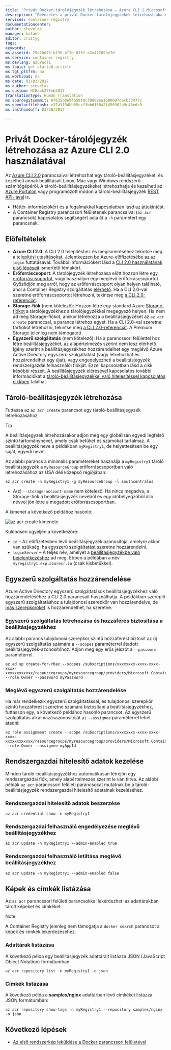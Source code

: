 ```yaml
---
title: "Privát Docker-tárolójegyzék létrehozása – Azure CLI | Microsoft Docs"
description: "Bevezetés a privát Docker-tárolójegyzékek létrehozásába és kezelésébe az Azure CLI 2.0 segítségével"
services: container-registry
documentationcenter: 
author: stevelas
manager: balans
editor: cristyg
tags: 
keywords: 
ms.assetid: 29e20d75-bf39-4f7d-815f-a2e47209be7d
ms.service: container-registry
ms.devlang: azurecli
ms.topic: get-started-article
ms.tgt_pltfrm: na
ms.workload: na
ms.date: 03/03/2017
ms.author: stevelas
ms.custom: H1Hack27Feb2017
translationtype: Human Translation
ms.sourcegitcommit: 07635b0eb4650f0c30898ea1600697dacb33477c
ms.openlocfilehash: e37a3194bb65ccf3bb6168a2f456902a9c48edc5
ms.lasthandoff: 03/28/2017

---
```

# <a name="create-a-private-docker-container-registry-using-the-azure-cli-20"></a>Privát Docker-tárolójegyzék létrehozása az Azure CLI 2.0 használatával
Az [Azure CLI 2.0](https://github.com/Azure/azure-cli) parancsaival létrehozhat egy tároló-beállításjegyzéket, és kezelheti annak beállításait Linux, Mac vagy Windows rendszerű számítógépéről. A tároló-beállításjegyzékeket létrehozhatja és kezelheti az [Azure Portalon](container-registry-get-started-portal.md) vagy programozott módon a tároló-beállításjegyzék [REST API-jával](https://go.microsoft.com/fwlink/p/?linkid=834376) is.


* Háttér-információkért és a fogalmakkal kapcsolatban lásd [az áttekintést](container-registry-intro.md).
* A Container Registry parancssori felületének parancsaival (`az acr` parancsok) kapcsolatos segítségért adja át a `-h` paramétert egy parancsnak.


## <a name="prerequisites"></a>Előfeltételek
* **Azure CLI 2.0**: A CLI 2.0 telepítéshez és megismeréséhez tekintse meg a [telepítési utasításokat](/cli/azure/install-azure-cli). Jelentkezzen be Azure-előfizetésébe az `az login` futtatásával. További információkért lásd a [CLI 2.0 használatának első lépéseit](/cli/azure/get-started-with-azure-cli) ismertető témakört.
* **Erőforráscsoport**: A tárolójegyzék létrehozása előtt hozzon létre egy [erőforráscsoportot](../azure-resource-manager/resource-group-overview.md#resource-groups), vagy használjon egy meglévő erőforráscsoportot. Győződjön meg arról, hogy az erőforráscsoport olyan helyen található, ahol a Container Registry szolgáltatás [elérhető](https://azure.microsoft.com/regions/services/). Ha a CLI 2.0-val szeretne erőforráscsoportot létrehozni, tekintse meg [a CLI 2.0-referenciát](/cli/azure/group).
* **Storage-fiók** (nem kötelező): Hozzon létre egy standard Azure [Storage-fiókot](../storage/storage-introduction.md) a tárolójegyzékhez a tárolójegyzékkel megegyező helyen. Ha nem ad meg Storage-fiókot, amikor létrehozza a beállításjegyzéket az `az acr create` paranccsal, a parancs létrehoz egyet. Ha a CLI 2.0-val szeretne tárfiókot létrehozni, tekintse meg [a CLI 2.0-referenciát](/cli/azure/storage/account). A Premium Storage jelenleg nem támogatott.
* **Egyszerű szolgáltatás** (nem kötelező): Ha a parancssori felülettel hoz létre beállításjegyzéket, az alapértelmezés szerint nem lesz elérhető. Igény szerint a beállításjegyzékhez hozzárendelhet egy meglévő Azure Active Directory egyszerű szolgáltatást (vagy létrehozhat és hozzárendelhet egy újat), vagy engedélyezheti a beállításjegyzék rendszergazdai felhasználói fiókját. Ezzel kapcsolatban lásd a cikk későbbi részeit. A beállításjegyzék elérésével kapcsolatos további információkat a [tároló-beállításjegyzékkel való hitelesítéssel kapcsolatos cikkben](container-registry-authentication.md) találhat.

## <a name="create-a-container-registry"></a>Tároló-beállításjegyzék létrehozása
Futtassa az `az acr create` parancsot egy tároló-beállításjegyzék létrehozásához.

> [!TIP]
> A beállításjegyzék létrehozásakor adjon meg egy globálisan egyedi legfelső szintű tartománynevet, amely csak betűket és számokat tartalmaz. A beállításjegyzék neve a példákban `myRegistry1`, de helyettesítsen be egy saját, egyedi nevet.
>
>

Az alábbi parancs a minimális paramétereket használja a `myRegistry1` tároló beállításjegyzék a `myResourceGroup` erőforráscsoportban való létrehozásához az USA déli középső régiójában:

```azurecli
az acr create -n myRegistry1 -g myResourceGroup -l southcentralus
```

* A(z) `--storage-account-name` nem kötelező. Ha nincs megadva, a Storage-fiók a beállításjegyzék nevéből és egy időbélyegzőből álló névvel jön létre a megadott erőforráscsoportban.

A kimenet a következő példához hasonló:

![az acr create kimenete](./media/container-registry-get-started-azure-cli/acr_create.png)


Különösen ügyeljen a következőre:

* `id` – Az előfizetésben lévő beállításjegyzék azonosítója, amelyre akkor van szükség, ha egyszerű szolgáltatást szeretne hozzárendelni.
* `loginServer` – A teljes név, amelyet a [beállításjegyzékbe való bejelentkezéshez](container-registry-authentication.md) ad meg. Ebben a példában a név `myregistry1.exp.azurecr.io` (csak kisbetűkkel).

## <a name="assign-a-service-principal"></a>Egyszerű szolgáltatás hozzárendelése
Azure Active Directory egyszerű szolgáltatások beállításjegyzékhez való hozzárendeléséhez a CLI 2.0 parancsait használhatja. A példákban szereplő egyszerű szolgáltatáshoz a tulajdonosi szerepkör van hozzárendelve, de [más szerepköröket](../active-directory/role-based-access-control-configure.md) is hozzárendelhet, ha szeretne.

### <a name="create-a-service-principal-and-assign-access-to-the-registry"></a>Egyszerű szolgáltatás létrehozása és hozzáférés biztosítása a beállításjegyzékhez
Az alábbi parancs tulajdonosi szerepkör szintű hozzáférést biztosít az új egyszerű szolgáltatás számára a `--scopes` paraméterrel átadott beállításjegyzék-azonosítóhoz. Adjon meg egy erős jelszót a `--password` paraméterrel.

```azurecli
az ad sp create-for-rbac --scopes /subscriptions/xxxxxxxx-xxxx-xxxx-xxxx-xxxxxxxxxxxx/resourcegroups/myresourcegroup/providers/Microsoft.ContainerRegistry/registries/myregistry1 --role Owner --password myPassword
```



### <a name="assign-an-existing-service-principal"></a>Meglévő egyszerű szolgáltatás hozzárendelése
Ha már rendelkezik egyszerű szolgáltatással, és tulajdonosi szerepkör szintű hozzáférést szeretne számára biztosítani a beállításjegyzékhez, futtasson egy, a következő példához hasonló parancsot. Az egyszerű szolgáltatás alkalmazásazonosítóját az `--assignee` paraméterrel lehet átadni:

```azurecli
az role assignment create --scope /subscriptions/xxxxxxxx-xxxx-xxxx-xxxx-xxxxxxxxxxxx/resourcegroups/myresourcegroup/providers/Microsoft.ContainerRegistry/registries/myregistry1 --role Owner --assignee myAppId
```



## <a name="manage-admin-credentials"></a>Rendszergazdai hitelesítő adatok kezelése
Minden tároló-beállításjegyzékhez automatikusan létrejön egy rendszergazdai fiók, amely alapértelmezés szerint le van tiltva. Az alábbi példák `az acr` parancssori felületi parancsokat mutatnak be a tároló-beállításjegyzék rendszergazdai hitelesítő adatainak kezeléséhez.

### <a name="obtain-admin-user-credentials"></a>Rendszergazdai hitelesítő adatok beszerzése
```azurecli
az acr credential show -n myRegistry1
```

### <a name="enable-admin-user-for-an-existing-registry"></a>Rendszergazdai felhasználó engedélyezése meglévő beállításjegyzékhez
```azurecli
az acr update -n myRegistry1 --admin-enabled true
```

### <a name="disable-admin-user-for-an-existing-registry"></a>Rendszergazdai felhasználó letiltása meglévő beállításjegyzékhez
```azurecli
az acr update -n myRegistry1 --admin-enabled false
```

## <a name="list-images-and-tags"></a>Képek és címkék listázása
Az `az acr` parancssori felületi parancsokkal lekérdezheti az adattárakban tárolt képeket és címkéket.

> [!NOTE]
> A Container Registry jelenleg nem támogatja a `docker search` parancsot a képek és címkék lekérdezéséhez.


### <a name="list-repositories"></a>Adattárak listázása
A következő példa egy beállításjegyzék adattárait listázza JSON (JavaScript Object Notation) formátumban:

```azurecli
az acr repository list -n myRegistry1 -o json
```

### <a name="list-tags"></a>Címkék listázása
A következő példa a **samples/nginx** adattárban lévő címkéket listázza JSON formátumban:

```azurecli
az acr repository show-tags -n myRegistry1 --repository samples/nginx -o json
```

## <a name="next-steps"></a>Következő lépések
* [Az első rendszerkép leküldése a Docker parancssori felületével](container-registry-get-started-docker-cli.md)

